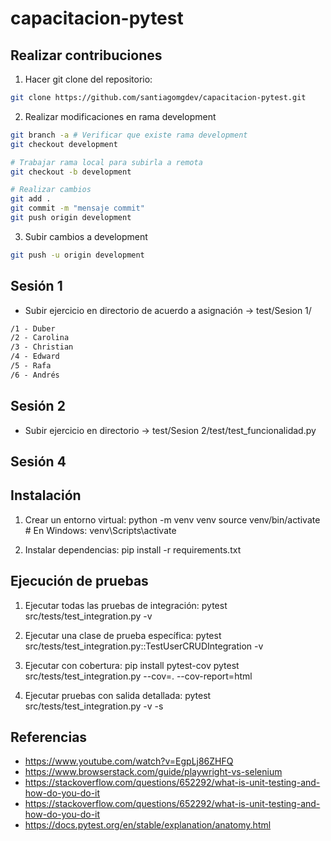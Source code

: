 <!-- markdownlint-disable -->
# capacitacion-pytest

## Realizar contribuciones

1. Hacer git clone del repositorio:

```bash
git clone https://github.com/santiagomgdev/capacitacion-pytest.git
```

2. Realizar modificaciones en rama development

```bash
git branch -a # Verificar que existe rama development
git checkout development

# Trabajar rama local para subirla a remota
git checkout -b development

# Realizar cambios
git add .
git commit -m "mensaje commit" 
git push origin development
```

3. Subir cambios a development

```bash
git push -u origin development
```

## Sesión 1

- Subir ejercicio en directorio de acuerdo a asignación -> test/Sesion 1/

```txt
/1 - Duber
/2 - Carolina
/3 - Christian
/4 - Edward
/5 - Rafa
/6 - Andrés
```

## Sesión 2

- Subir ejercicio en directorio -> test/Sesion 2/test/test_funcionalidad.py

## Sesión 4

## Instalación

1. Crear un entorno virtual:
    python -m venv venv
    source venv/bin/activate  # En Windows: venv\Scripts\activate

2. Instalar dependencias:
    pip install -r requirements.txt

## Ejecución de pruebas

1. Ejecutar todas las pruebas de integración:
    pytest src/tests/test_integration.py -v

2. Ejecutar una clase de prueba específica:
    pytest src/tests/test_integration.py::TestUserCRUDIntegration -v

3. Ejecutar con cobertura:
    pip install pytest-cov
    pytest src/tests/test_integration.py --cov=. --cov-report=html

4. Ejecutar pruebas con salida detallada:
    pytest src/tests/test_integration.py -v -s

## Referencias

- <https://www.youtube.com/watch?v=EgpLj86ZHFQ>
- <https://www.browserstack.com/guide/playwright-vs-selenium>
- <https://stackoverflow.com/questions/652292/what-is-unit-testing-and-how-do-you-do-it>
- <https://stackoverflow.com/questions/652292/what-is-unit-testing-and-how-do-you-do-it>
- <https://docs.pytest.org/en/stable/explanation/anatomy.html>
